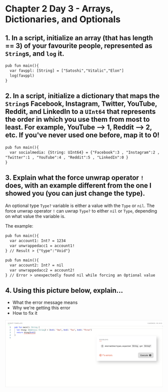 # Chapter 2 Day 3 - Arrays, Dictionaries, and Optionals

## 1. In a script, initialize an array (that has length == 3) of your favourite people, represented as `String`s, and `log` it.

```Cadence
pub fun main(){
  var favppl: [String] = ["Satoshi","Vitalic","Elon"]
  log(favppl)
}
```

## 2. In a script, initialize a dictionary that maps the `String`s Facebook, Instagram, Twitter, YouTube, Reddit, and LinkedIn to a `UInt64` that represents the order in which you use them from most to least. For example, YouTube --> 1, Reddit --> 2, etc. If you've never used one before, map it to 0!

```Cadence
pub fun main(){
  var socialmedia: {String: UInt64} = {"Facebook":3 , "Instagram":2 , "Twitter":1 , "YouTube":4 , "Reddit":5 , "LinkedIn":0 }
}
```

## 3. Explain what the force unwrap operator `!` does, with an example different from the one I showed you (you can just change the type).

An optional type `Type?` variable is either a value with the `Type` or `nil`. The force unwrap operator `!` can uwrap `Type?` to either `nil` or `Type`, depending on what value the variable is.

The example:
```Cadence
pub fun main(){
  var account1: Int? = 1234
  var unwrappedacc1 = account1!
} // Result > {"type":"Void"}
```

```Cadence
pub fun main(){
  var account2: Int? = nil
  var unwrappedacc2 = account2!
} // Error > unexpectedly found nil while forcing an Optional value
```

## 4. Using this picture below, explain...

- What the error message means
- Why we're getting this error
- How to fix it

![Q4](https://github.com/emerald-dao/beginner-cadence-course/raw/main/chapter2.0/images/wrongcode.png)
